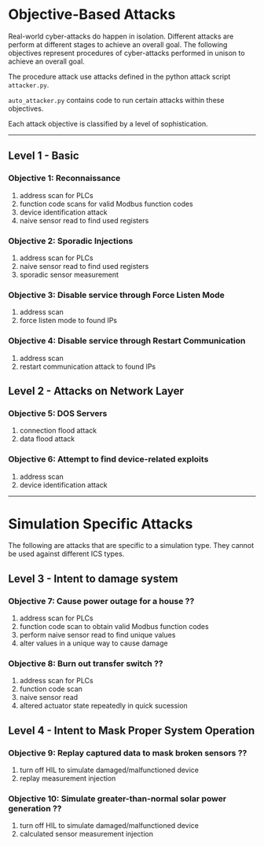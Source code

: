 # Objective-Based Attacks
Real-world cyber-attacks do happen in isolation. Different attacks are perform at different stages to achieve an overall goal. The following objectives represent procedures of cyber-attacks performed in unison to achieve an overall goal. 

The procedure attack use attacks defined in the python attack script `attacker.py`.

`auto_attacker.py` contains code to run certain attacks within these objectives.

Each attack objective is classified by a level of sophistication.

---
## Level 1 - Basic

### Objective 1: Reconnaissance
1. address scan for PLCs
2. function code scans for valid Modbus function codes
3. device identification attack
3. naive sensor read to find used registers

### Objective 2: Sporadic Injections
1. address scan for PLCs
2. naive sensor read to find used registers
3. sporadic sensor measurement

### Objective 3: Disable service through Force Listen Mode
1. address scan
2. force listen mode to found IPs

### Objective 4: Disable service through Restart Communication
1. address scan
2. restart communication attack to found IPs

## Level 2 - Attacks on Network Layer
### Objective 5: DOS Servers
1. connection flood attack
2. data flood attack

### Objective 6: Attempt to find device-related exploits
1. address scan
2. device identification attack


---
# Simulation Specific Attacks
The following are attacks that are specific to a simulation type. They cannot be used against different ICS types.

## Level 3 - Intent to damage system

### Objective 7: Cause power outage for a house ??
1. address scan for PLCs
2. function code scan to obtain valid Modbus function codes
3. perform naive sensor read to find unique values
4. alter values in a unique way to cause damage

### Objective 8: Burn out transfer switch ??
1. address scan for PLCs
2. function code scan
3. naive sensor read
4. altered actuator state repeatedly in quick sucession

## Level 4 - Intent to Mask Proper System Operation
### Objective 9: Replay captured data to mask broken sensors ??
1. turn off HIL to simulate damaged/malfunctioned device
2. replay measurement injection

### Objective 10: Simulate greater-than-normal solar power generation ??
1. turn off HIL to simulate damaged/malfunctioned device
2. calculated sensor measurement injection